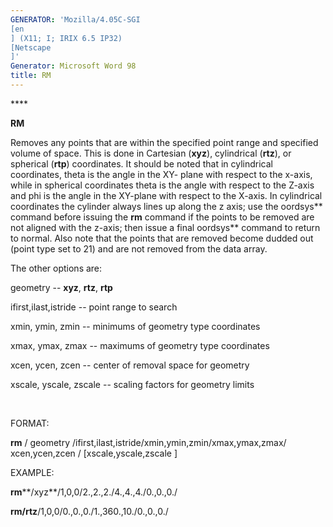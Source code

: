 ```yaml
---
GENERATOR: 'Mozilla/4.05C-SGI 
[en
] (X11; I; IRIX 6.5 IP32) 
[Netscape
]'
Generator: Microsoft Word 98
title: RM
---
```


**** 

 **RM**

  Removes any points that are within the specified point range and
  specified volume of space. This is done in Cartesian (**xyz**),
  cylindrical (**rtz**), or spherical (**rtp**) coordinates. It should
  be noted that in cylindrical coordinates, theta is the angle in the
  XY- plane with respect to the x-axis, while in spherical coordinates
  theta is the angle with respect to the Z-axis and phi is the angle
  in the XY-plane with respect to the X-axis. In cylindrical
  coordinates the cylinder always lines up along the z axis; use the
  oordsys** command before issuing the **rm** command if the points
  to be removed are not aligned with the z-axis; then issue a final
  oordsys** command to return to normal. Also note that the points
  that are removed become dudded out (point type set to 21) and are
  not removed from the data array.
 
  The other options are:
 
  geometry -- **xyz**, **rtz**, **rtp**

  ifirst,ilast,istride -- point range to search

  xmin, ymin, zmin -- minimums of geometry type coordinates

  xmax, ymax, zmax -- maximums of geometry type coordinates

  xcen, ycen, zcen -- center of removal space for geometry

  xscale, yscale, zscale -- scaling factors for geometry limits

 

 FORMAT:

  **rm** / geometry
  /ifirst,ilast,istride/xmin,ymin,zmin/xmax,ymax,zmax/ xcen,ycen,zcen
  / 
[xscale,yscale,zscale
]

 EXAMPLE:

 **rm****/xyz**/1,0,0/2.,2.,2./4.,4.,4./0.,0.,0./

 **rm/rtz**/1,0,0/0.,0.,0./1.,360.,10./0.,0.,0./
